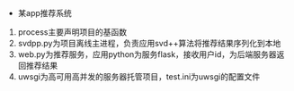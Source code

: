 * 某app推荐系统

1. process主要声明项目的基函数
2. svdpp.py为项目离线主进程，负责应用svd++算法将推荐结果序列化到本地
3. web.py为推荐服务，应用python为服务flask，接收用户id，为后端服务器返回推荐结果
4. uwsgi为高可用高并发的服务器托管项目，test.ini为uwsgi的配置文件
